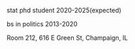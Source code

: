 
stat phd student 2020-2025(expected)

bs in politics 2013-2020


Room 212, 616 E Green St, Champaign, IL 
